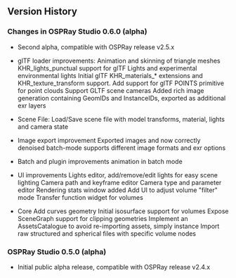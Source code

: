 Version History
---------------

### Changes in OSPRay Studio 0.6.0 (alpha)

-   Second alpha, compatible with OSPRay release v2.5.x

-   glTF loader improvements:
    Animation and skinning of triangle meshes
    KHR_lights_punctual support for glTF Lights and experimental environmental lights
    Initial glTF KHR_materials_* extensions and KHR_texture_transform support.
    Add support for glTF POINTS primitive for point clouds
    Support GLTF scene cameras
    Added rich image generation containing GeomIDs and InstanceIDs, exported as additional exr layers

-   Scene File: Load/Save scene file with model transforms, material, lights and camera state

-   Image export improvement
    Exported images and now correctly denoised
    batch-mode supports different image formats and exr options

-   Batch and plugin improvements
    animation in batch mode

-   UI improvements
    Lights editor, add/remove/edit lights for easy scene lighting
    Camera path and keyframe editor
    Camera type and parameter editor
    Rendering stats window added
    Add UI to adjust volume "filter" mode
    Transfer function widget for volumes

-   Core
    Add curves geometry
    Initial isosurface support for volumes
    Expose SceneGraph support for clipping geometries
    Implement an AssetsCatalogue to avoid re-importing assets, simply instance
    Import raw structured and spherical files with specific volume nodes

### OSPRay Studio 0.5.0 (alpha)

-   Initial public alpha release, compatible with OSPRay release v2.4.x
